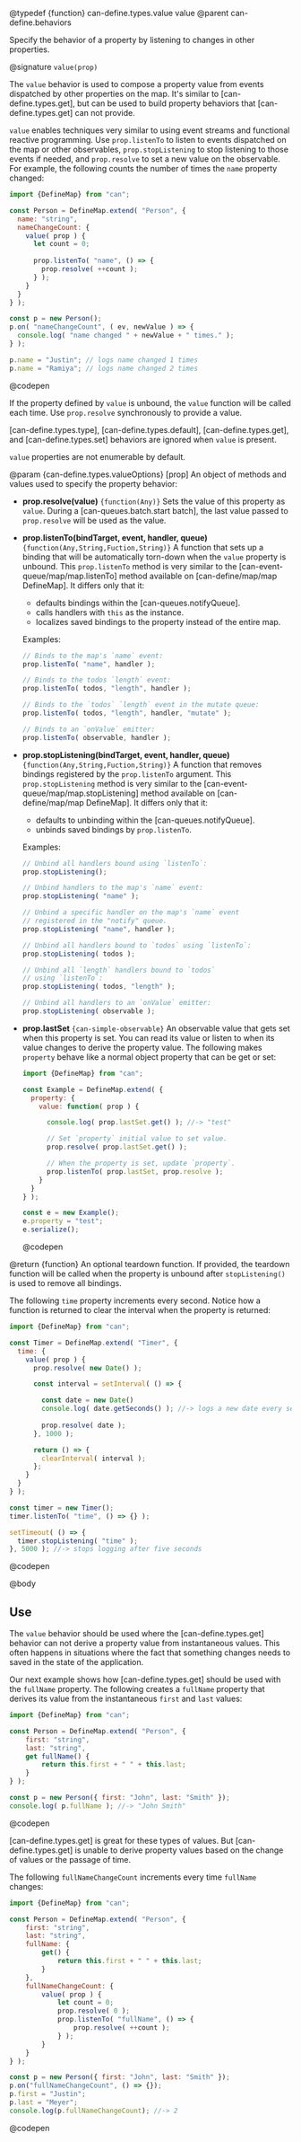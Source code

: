 @typedef {function} can-define.types.value value
@parent can-define.behaviors

Specify the behavior of a property by listening to changes in other properties.

@signature `value(prop)`

  The `value` behavior is used to compose a property value from events dispatched
  by other properties on the map. It's similar to [can-define.types.get], but can
  be used to build property behaviors that [can-define.types.get] can not provide.

  `value` enables techniques very similar to using event streams and functional
  reactive programming. Use `prop.listenTo` to listen to events dispatched on
  the map or other observables, `prop.stopListening` to stop listening to those
  events if needed, and `prop.resolve` to set a new value on the observable.
  For example, the following counts the number of times the `name` property changed:

  ```js
  import {DefineMap} from "can";

  const Person = DefineMap.extend( "Person", {
    name: "string",
    nameChangeCount: {
      value( prop ) {
        let count = 0;
        
        prop.listenTo( "name", () => {
          prop.resolve( ++count );
        } );
      }
    }
  } );

  const p = new Person();
  p.on( "nameChangeCount", ( ev, newValue ) => {
    console.log( "name changed " + newValue + " times." );
  } );

  p.name = "Justin"; // logs name changed 1 times
  p.name = "Ramiya"; // logs name changed 2 times
  ```
  @codepen

  If the property defined by `value` is unbound, the `value` function will be called each time. Use `prop.resolve` synchronously
  to provide a value.

  [can-define.types.type], [can-define.types.default], [can-define.types.get], and [can-define.types.set] behaviors are ignored when `value` is present.

  `value` properties are not enumerable by default.

  @param {can-define.types.valueOptions} [prop] An object of methods and values used to specify the property
  behavior:  



  - __prop.resolve(value)__ `{function(Any)}` Sets the value of this property as `value`. During a [can-queues.batch.start batch],
    the last value passed to `prop.resolve` will be used as the value.

  - __prop.listenTo(bindTarget, event, handler, queue)__ `{function(Any,String,Fuction,String)}`  A function that sets up a binding that
    will be automatically torn-down when the `value` property is unbound.  This `prop.listenTo` method is very similar to the [can-event-queue/map/map.listenTo] method available on [can-define/map/map DefineMap].  It differs only that it:

    - defaults bindings within the [can-queues.notifyQueue].
    - calls handlers with `this` as the instance.
    - localizes saved bindings to the property instead of the entire map.

    Examples:

    ```js
    // Binds to the map's `name` event:
    prop.listenTo( "name", handler );

    // Binds to the todos `length` event:
    prop.listenTo( todos, "length", handler );

    // Binds to the `todos` `length` event in the mutate queue:
    prop.listenTo( todos, "length", handler, "mutate" );

    // Binds to an `onValue` emitter:
    prop.listenTo( observable, handler );
    ```

  - __prop.stopListening(bindTarget, event, handler, queue)__ `{function(Any,String,Fuction,String)}`  A function that removes bindings
    registered by the `prop.listenTo` argument.  This `prop.stopListening` method is very similar to the [can-event-queue/map/map.stopListening] method available on [can-define/map/map DefineMap].  It differs only that it:

    - defaults to unbinding within the [can-queues.notifyQueue].
    - unbinds saved bindings by `prop.listenTo`.

    Examples:

    ```js
    // Unbind all handlers bound using `listenTo`:
    prop.stopListening();

    // Unbind handlers to the map's `name` event:
    prop.stopListening( "name" );

    // Unbind a specific handler on the map's `name` event
    // registered in the "notify" queue.
    prop.stopListening( "name", handler );

    // Unbind all handlers bound to `todos` using `listenTo`:
    prop.stopListening( todos );

    // Unbind all `length` handlers bound to `todos`
    // using `listenTo`:
    prop.stopListening( todos, "length" );

    // Unbind all handlers to an `onValue` emitter:
    prop.stopListening( observable );
    ```

  - __prop.lastSet__ `{can-simple-observable}` An observable value that gets set when this
    property is set.  You can read its value or listen to when its value changes to
    derive the property value.  The following makes `property` behave like a
    normal object property that can be get or set:

    ```js
    import {DefineMap} from "can";

    const Example = DefineMap.extend( {
      property: {
        value: function( prop ) {

          console.log( prop.lastSet.get() ); //-> "test"
    
          // Set `property` initial value to set value.
          prop.resolve( prop.lastSet.get() );

          // When the property is set, update `property`.
          prop.listenTo( prop.lastSet, prop.resolve );
        }
      }
    } );

    const e = new Example();
    e.property = "test";
    e.serialize();
    ```
    @codepen

@return {function} An optional teardown function. If provided, the teardown function
  will be called when the property is unbound after `stopListening()` is used to
  remove all bindings.

  The following `time` property increments every second.  Notice how a function
  is returned to clear the interval when the property is returned:

  ```js
  import {DefineMap} from "can";

  const Timer = DefineMap.extend( "Timer", {
    time: {
      value( prop ) {
        prop.resolve( new Date() );

        const interval = setInterval( () => {

          const date = new Date()
          console.log( date.getSeconds() ); //-> logs a new date every second
          
          prop.resolve( date );
        }, 1000 );

        return () => {
          clearInterval( interval );
        };
      }
    }
  } );

  const timer = new Timer();
  timer.listenTo( "time", () => {} );

  setTimeout( () => {
    timer.stopListening( "time" );
  }, 5000 ); //-> stops logging after five seconds
  ```
  @codepen

@body

## Use

The `value` behavior should be used where the [can-define.types.get] behavior can
not derive a property value from instantaneous values.  This often happens in situations
where the fact that something changes needs to saved in the state of the application.

Our next example shows how [can-define.types.get] should be used with the
`fullName` property.  The following creates a `fullName` property
that derives its value from the instantaneous `first` and `last` values:

```js
import {DefineMap} from "can";

const Person = DefineMap.extend( "Person", {
	first: "string",
	last: "string",
	get fullName() {
		return this.first + " " + this.last;
	}
} );

const p = new Person({ first: "John", last: "Smith" });
console.log( p.fullName ); //-> "John Smith"
```
@codepen

[can-define.types.get] is great for these types of values. But [can-define.types.get]
is unable to derive property values based on the change of values or the
passage of time.

The following `fullNameChangeCount` increments every time `fullName` changes:

```js
import {DefineMap} from "can";

const Person = DefineMap.extend( "Person", {
	first: "string",
	last: "string",
	fullName: {
		get() {
			return this.first + " " + this.last;
		}
	},
	fullNameChangeCount: {
		value( prop ) {
			let count = 0;
			prop.resolve( 0 );
			prop.listenTo( "fullName", () => {
				prop.resolve( ++count );
			} );
		}
	}
} );

const p = new Person({ first: "John", last: "Smith" });
p.on("fullNameChangeCount", () => {});
p.first = "Justin";
p.last = "Meyer";
console.log(p.fullNameChangeCount); //-> 2
```
@codepen
